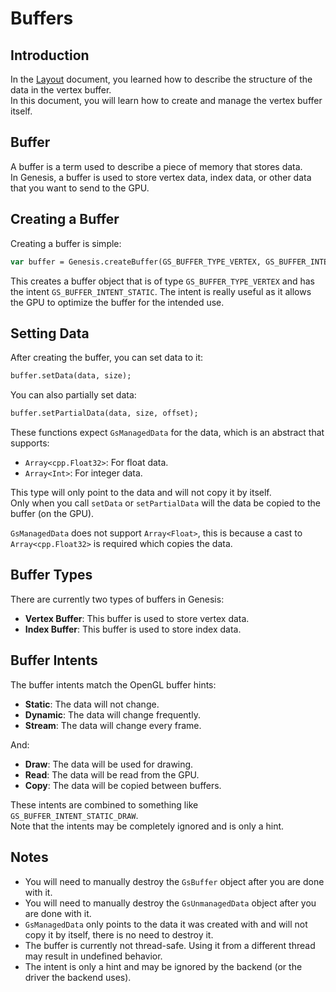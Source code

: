 # Buffers
## Introduction
In the [Layout](Layout.md) document, you learned how to describe the structure of the data in the vertex buffer.  
In this document, you will learn how to create and manage the vertex buffer itself.

## Buffer
A buffer is a term used to describe a piece of memory that stores data.  
In Genesis, a buffer is used to store vertex data, index data, or other data that you want to send to the GPU.

## Creating a Buffer
Creating a buffer is simple:
```hx
var buffer = Genesis.createBuffer(GS_BUFFER_TYPE_VERTEX, GS_BUFFER_INTENT_STATIC);
```

This creates a buffer object that is of type `GS_BUFFER_TYPE_VERTEX` and has the intent `GS_BUFFER_INTENT_STATIC`.
The intent is really useful as it allows the GPU to optimize the buffer for the intended use.

## Setting Data
After creating the buffer, you can set data to it:
```hx
buffer.setData(data, size);
```

You can also partially set data:
```hx
buffer.setPartialData(data, size, offset);
```

These functions expect `GsManagedData` for the data, which is an abstract that supports:
- `Array<cpp.Float32>`: For float data.
- `Array<Int>`: For integer data.

This type will only point to the data and will not copy it by itself.  
Only when you call `setData` or `setPartialData` will the data be copied to the buffer (on the GPU).  

`GsManagedData` does not support `Array<Float>`, this is because a cast to `Array<cpp.Float32>` is required which copies the data.

## Buffer Types
There are currently two types of buffers in Genesis:
- **Vertex Buffer**: This buffer is used to store vertex data.
- **Index Buffer**: This buffer is used to store index data.

## Buffer Intents
The buffer intents match the OpenGL buffer hints:
- **Static**: The data will not change.
- **Dynamic**: The data will change frequently.
- **Stream**: The data will change every frame.  
  
And:
- **Draw**: The data will be used for drawing.
- **Read**: The data will be read from the GPU.
- **Copy**: The data will be copied between buffers.

These intents are combined to something like `GS_BUFFER_INTENT_STATIC_DRAW`.  
Note that the intents may be completely ignored and is only a hint.

## Notes
- You will need to manually destroy the `GsBuffer` object after you are done with it.
- You will need to manually destroy the `GsUnmanagedData` object after you are done with it.
- `GsManagedData` only points to the data it was created with and will not copy it by itself, there is no need to destroy it.
- The buffer is currently not thread-safe. Using it from a different thread may result in undefined behavior.
- The intent is only a hint and may be ignored by the backend (or the driver the backend uses).